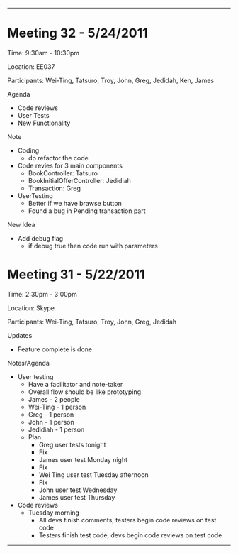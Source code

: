 

---



# Meeting 32 - 5/24/2011 #

Time: 9:30am - 10:30pm

Location: EE037

Participants: Wei-Ting, Tatsuro, Troy, John, Greg, Jedidah, Ken, James

Agenda

  * Code reviews
  * User Tests
  * New Functionality

Note
  * Coding
    * do refactor the code
  * Code revies for 3 main components
    * BookController: Tatsuro
    * BookInitialOfferController: Jedidiah
    * Transaction: Greg
  * UserTesting
    * Better if we have brawse button
    * Found a bug in Pending transaction part

New Idea
  * Add debug flag
    * if debug true then code run with parameters

# Meeting 31 - 5/22/2011 #

Time: 2:30pm - 3:00pm

Location: Skype

Participants: Wei-Ting, Tatsuro, Troy, John, Greg, Jedidah

Updates

  * Feature complete is done

Notes/Agenda

  * User testing
    * Have a facilitator and note-taker
    * Overall flow should be like prototyping
    * James - 2 people
    * Wei-Ting - 1 person
    * Greg - 1 person
    * John - 1 person
    * Jedidiah - 1 person
    * Plan
      * Greg user tests tonight
      * Fix
      * James user test Monday night
      * Fix
      * Wei Ting user test Tuesday afternoon
      * Fix
      * John user test Wednesday
      * James user test Thursday
  * Code reviews
    * Tuesday morning
      * All devs finish comments, testers begin code reviews on test code
      * Testers finish test code, devs begin code reviews on test code

---
